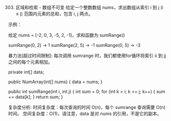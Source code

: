 303. 区域和检索 - 数组不可变
给定一个整数数组  nums，求出数组从索引 i 到 j  (i ≤ j) 范围内元素的总和，包含 i,  j 两点。

示例：

给定 nums = [-2, 0, 3, -5, 2, -1]，求和函数为 sumRange()

sumRange(0, 2) -> 1
sumRange(2, 5) -> -1
sumRange(0, 5) -> -3

暴力法[超过时间限制]:
每次调用 sumrange 时，我们都使用for循环将索引 ii 到 jj 之间的每个元素相加。

private int[] data;

public NumArray(int[] nums) {
    data = nums;
}

public int sumRange(int i, int j) {
    int sum = 0;
    for (int k = i; k <= j; k++) {
        sum += data[k];
    }
    return sum;
}

复杂度分析:
时间复杂度：每次查询的时间 O(n)，每个 sumrange 查询需要 O(n) 时间。
空间复杂度：O(1)，请注意，data 是对 nums 的引用，不是它的副本。

